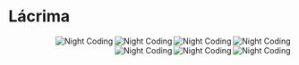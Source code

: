 # Lácrima


<img alt="Night Coding" src="https://github.com/MFaramawy/Lacrima/blob/master/1.png" align="right"/>  <img alt="Night Coding" src="https://github.com/MFaramawy/Lacrima/blob/master/2.png" align="right"/>  <img alt="Night Coding" src="https://github.com/MFaramawy/Lacrima/blob/master/3.png" align="right"/>  <img alt="Night Coding" src="https://github.com/MFaramawy/Lacrima/blob/master/4.png" align="right"/> <img alt="Night Coding" src="https://github.com/MFaramawy/Lacrima/blob/master/5.png" align="right"/>  <img alt="Night Coding" src="https://github.com/MFaramawy/Lacrima/blob/master/6.png" align="right"/>  <img alt="Night Coding" src="https://github.com/MFaramawy/Lacrima/blob/master/7.png" align="right"/>
